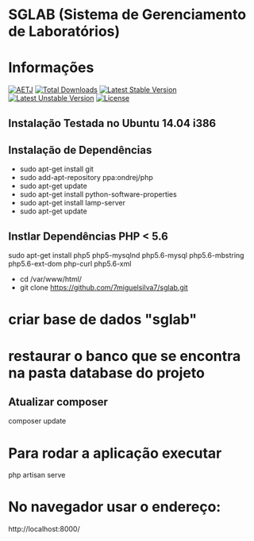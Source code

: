 # SGLAB (Sistema de Gerenciamento de Laboratórios)

# Informações

[![AETJ](https://travis-ci.org/laravel/framework.svg)](http://aetj.info)
[![Total Downloads](https://poser.pugx.org/laravel/framework/d/total.svg)](https://packagist.org/packages/laravel/framework)
[![Latest Stable Version](https://poser.pugx.org/laravel/framework/v/stable.svg)](https://packagist.org/packages/laravel/framework)
[![Latest Unstable Version](https://poser.pugx.org/laravel/framework/v/unstable.svg)](https://packagist.org/packages/laravel/framework)
[![License](https://poser.pugx.org/laravel/framework/license.svg)](https://packagist.org/packages/laravel/framework)

## Instalação Testada no Ubuntu 14.04 i386

## Instalação de Dependências

* sudo apt-get install git
* sudo add-apt-repository ppa:ondrej/php
* sudo apt-get update
* sudo apt-get install python-software-properties
* sudo apt-get install lamp-server
* sudo apt-get update

## Instlar Dependências PHP < 5.6

sudo apt-get install php5 php5-mysqlnd php5.6-mysql php5.6-mbstring php5.6-ext-dom php-curl php5.6-xml

* cd /var/www/html/
* git clone https://github.com/7miguelsilva7/sglab.git

# criar base de dados "sglab"
# restaurar o banco que se encontra na pasta database do projeto

## Atualizar composer

composer update

# Para rodar a aplicação executar

php artisan serve

# No navegador usar o endereço:

http://localhost:8000/



